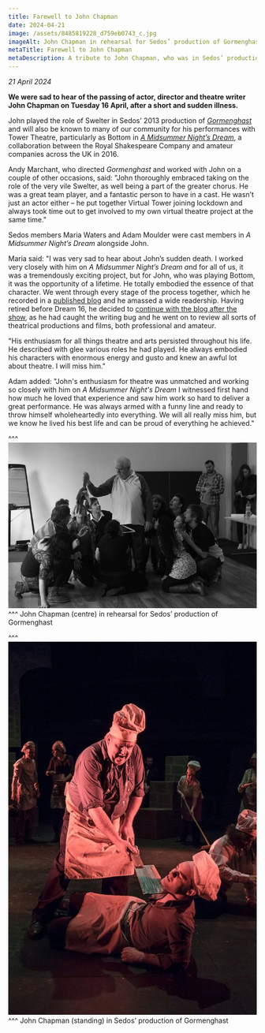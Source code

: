 ```yaml
---
title: Farewell to John Chapman
date: 2024-04-21
image: /assets/8485819228_d759eb0743_c.jpg
imageAlt: John Chapman in rehearsal for Sedos’ production of Gormenghast
metaTitle: Farewell to John Chapman
metaDescription: A tribute to John Chapman, who was in Sedos’ production of Gormenghast
---
```

*21 April 2024*

**We were sad to hear of the passing of actor, director and theatre writer John Chapman on Tuesday 16 April, after a short and sudden illness.**

John played the role of Swelter in Sedos’ 2013 production of *[Gormenghast](https://www.sedos.co.uk/shows/2013-gormenghast)* and will also be known to many of our community for his performances with Tower Theatre, particularly as Bottom in *[A Midsummer Night’s Dream](https://archive.towertheatre.org.uk/archive/2016/sdream.htm)*, a collaboration between the Royal Shakespeare Company and amateur companies across the UK in 2016. 

Andy Marchant, who directed *Gormenghast* and worked with John on a couple of other occasions, said: "John thoroughly embraced taking on the role of the very vile Swelter, as well being a part of the greater chorus. He was a great team player, and a fantastic person to have in a cast. He wasn’t just an actor either – he put together Virtual Tower joining lockdown and always took time out to get involved to my own virtual theatre project at the same time."

Sedos members Maria Waters and Adam Moulder were cast members in *A Midsummer Night’s Dream* alongside John. 

Maria said: "I was very sad to hear about John’s sudden death. I worked very closely with him on *A Midsummer Night’s Dream a*nd for all of us, it was a tremendously exciting project, but for John, who was playing Bottom, it was the opportunity of a lifetime. He totally embodied the essence of that character. We went through every stage of the process together, which he recorded in a [published blog](https://bottomdream16.wordpress.com) and he amassed a wide readership. Having retired before Dream 16, he decided to [continue with the blog after the show](https://2ndfrombottom.wordpress.com/about/), as he had caught the writing bug and he went on to review all sorts of theatrical productions and films, both professional and amateur. 

"His enthusiasm for all things theatre and arts persisted throughout his life. He described with glee various roles he had played. He always embodied his characters with enormous energy and gusto and knew an awful lot about theatre. I will miss him."

Adam added: "John's enthusiasm for theatre was unmatched and working so closely with him on *A Midsummer Night's Dream* I witnessed first hand how much he loved that experience and saw him work so hard to deliver a great performance. He was always armed with a funny line and ready to throw himself wholeheartedly into everything. We will all really miss him, but we know he lived his best life and can be proud of everything he achieved."

^^^
![John Chapman in rehearsal for Sedos’ production of Gormenghast](/assets/8485819228_d759eb0743_c.jpg)
^^^ John Chapman (centre) in rehearsal for Sedos’ production of Gormenghast

^^^
![John Chapman (standing)in Sedos’ production of Gormenghast](/assets/8509936909_b84ca100c6_c.jpg)
^^^ John Chapman (standing) in Sedos’ production of Gormenghast